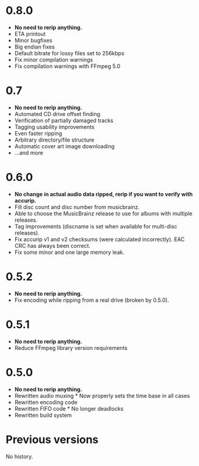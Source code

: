 0.8.0
=====
 - __No need to rerip anything.__
 - ETA printout
 - Minor bugfixes
 - Big endian fixes
 - Default bitrate for lossy files set to 256kbps
 - Fix minor compilation warnings
 - Fix compilation warnings with FFmpeg 5.0

0.7
===
 - __No need to rerip anything.__
 - Automated CD drive offset finding
 - Verification of partially damaged tracks
 - Tagging usability improvements
 - Even faster ripping
 - Arbitrary directory/file structure
 - Automatic cover art image downloading
 - ...and more

0.6.0
=====
 - __No change in actual audio data ripped, rerip if you want to verify with accurip.__
 - Fill disc count and disc number from musicbrainz.
 - Able to choose the MusicBrainz release to use for albums with multiple releases.
 - Tag improvements (discname is set when available for multi-disc releases).
 - Fix accurip v1 and v2 checksums (were calculated incorrectly). EAC CRC has always been correct.
 - Fix some minor and one large memory leak.

0.5.2
=====
 - __No need to rerip anything.__
 - Fix encoding while ripping from a real drive (broken by 0.5.0).

0.5.1
=====
 - __No need to rerip anything.__
 - Reduce FFmpeg library version requirements

0.5.0
=====
 - __No need to rerip anything.__
 - Rewritten audio muxing
       * Now properly sets the time base in all cases
 - Rewritten encoding code
 - Rewritten FIFO code
       * No longer deadlocks
 - Rewritten build system

Previous versions
=================
No history.
